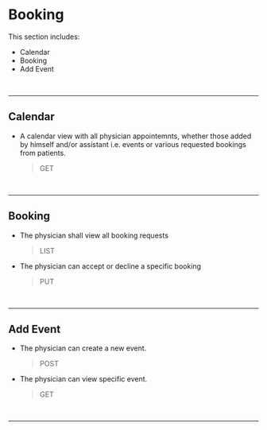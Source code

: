 # Booking

This section includes:
* Calendar
* Booking
* Add Event

<br>

----------------------

## Calendar

- A calendar view with all physician appointemnts, whether those added by himself and/or assistant i.e. events or various requested bookings from patients.
    > GET


<br>

----------------------

## Booking

- The physician shall view all booking requests
    > LIST

- The physician can accept or decline a specific booking
    > PUT


<br>

----------------------

## Add Event

- The physician can create a new event.
    > POST

- The physician can view specific event.
    > GET

<br>

-----------------------


